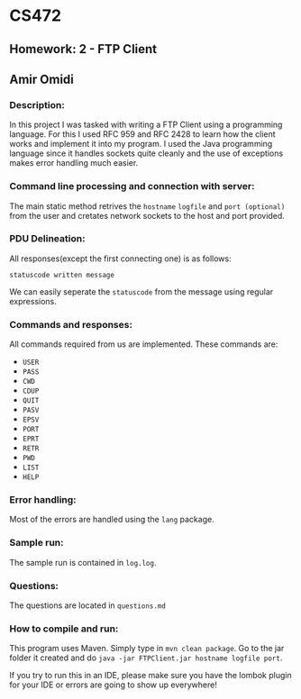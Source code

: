 # CS472
## Homework: 2 - FTP Client
## Amir Omidi

### Description:
In this project I was tasked with writing a FTP Client using a programming language. For this I used RFC 959 and RFC 2428 to learn how the client works and implement it into my program. I used the Java programming language since it handles sockets quite cleanly and the use of exceptions makes error handling much easier.

### Command line processing and connection with server:
The main static method retrives the `hostname` `logfile` and `port (optional)` from the user and cretates network sockets to the host and port provided.

### PDU Delineation:
All responses(except the first connecting one) is as follows:

`statuscode written message`

We can easily seperate the `statuscode` from the message using regular expressions.

### Commands and responses:
All commands required from us are implemented. These commands are:

- `USER`
- `PASS`
- `CWD`
- `CDUP`
- `QUIT`
- `PASV`
- `EPSV`
- `PORT`
- `EPRT`
- `RETR`
- `PWD`
- `LIST`
- `HELP`

### Error handling:
Most of the errors are handled using the `lang` package.

### Sample run:
The sample run is contained in `log.log`.

### Questions:
The questions are located in `questions.md`

### How to compile and run:
This program uses Maven. Simply type in `mvn clean package`. Go to the jar folder it created and do `java -jar FTPClient.jar hostname logfile port`.

If you try to run this in an IDE, please make sure you have the lombok plugin for your IDE or errors are going to show up everywhere!